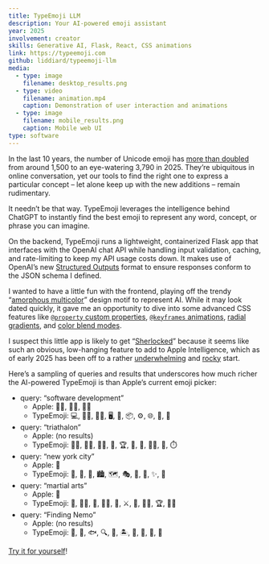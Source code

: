 ```yaml
---
title: TypeEmoji LLM
description: Your AI-powered emoji assistant
year: 2025
involvement: creator
skills: Generative AI, Flask, React, CSS animations
link: https://typeemoji.com
github: liddiard/typeemoji-llm
media:
  - type: image
    filename: desktop_results.png
  - type: video
    filename: animation.mp4
    caption: Demonstration of user interaction and animations
  - type: image
    filename: mobile_results.png
    caption: Mobile web UI
type: software
---
```


In the last 10 years, the number of Unicode emoji has [more than doubled](https://www.statista.com/chart/17275/number-of-emojis-from-1995-bis-2019/) from around 1,500 to an eye-watering 3,790 in 2025. They’re ubiquitous in online conversation, yet our tools to find the right one to express a particular concept – let alone keep up with the new additions – remain rudimentary.

It needn’t be that way. TypeEmoji leverages the intelligence behind ChatGPT to instantly find the best emoji to represent any word, concept, or phrase you can imagine.

On the backend, TypeEmoji runs a lightweight, containerized Flask app that interfaces with the OpenAI chat API while handling input validation, caching, and rate-limiting to keep my API usage costs down. It makes use of OpenAI’s new [Structured Outputs](https://platform.openai.com/docs/guides/structured-outputs) format to ensure responses conform to the JSON schema I defined.

I wanted to have a little fun with the frontend, playing off the trendy “[amorphous multicolor](/project/typeemoji-llm/apple_image_playground.png)” design motif to represent AI. While it may look dated quickly, it gave me an opportunity to dive into some advanced CSS features like [`@property` custom properties](https://developer.mozilla.org/en-US/docs/Web/CSS/Using_CSS_custom_properties#using_the_property_at-rule), [`@keyframes` animations](https://developer.mozilla.org/en-US/docs/Web/CSS/@keyframes), [radial gradients](https://developer.mozilla.org/en-US/docs/Web/CSS/gradient/radial-gradient), and [color blend modes](https://developer.mozilla.org/en-US/docs/Web/CSS/mix-blend-mode).

I suspect this little app is likely to get “[Sherlocked](https://www.howtogeek.com/297651/what-does-it-mean-when-a-company-sherlocks-an-app/)” because it seems like such an obvious, low-hanging feature to add to Apple Intelligence, which as of early 2025 has been off to a rather [underwhelming](https://9to5mac.com/2024/12/16/most-iphone-owners-see-little-to-no-value-in-apple-intelligence-so-far/) and [rocky](https://apnews.com/article/apple-ai-news-hallucinations-iphone-6b37a11b9cdd0e100c299e922d58b530) start.

Here’s a sampling of queries and results that underscores how much richer the AI-powered TypeEmoji is than Apple’s current emoji picker:

- query: “software development”
  - Apple: 🧑‍💻, 👨‍💻, 👩‍💻
  - TypeEmoji: 💻, 👨‍💻, 👩‍💻, 🖥️, 🔧, 📦, ⚙️, 🌐, 🚀, 🐞
- query: “triathalon”
  - Apple: (no results)
  - TypeEmoji: 🏊‍♂️, 🚴‍♂️, 🏃‍♂️, 🏅, 🏆, 💪, 🌊, 🚵‍♀️, 🥇, ⏱️
- query: “new york city”
  - Apple: 🗽
  - TypeEmoji: 🗽, 🌆, 🚖, 🏙️, 🗺️, 🎭, 🍕, 🚕, ✨, 🌇
- query: “martial arts”
  - Apple: 🥋
  - TypeEmoji: 🥋, 🏋️‍♂️, 🥊, 🧘‍♂️, 👊, ⚔️, 💪, 🤼‍♂️, 🏆, 🤸‍♀️
- query: “Finding Nemo”
  - Apple: (no results)
  - TypeEmoji: 🐠, 🌊, 🐟, 🔍, 🎣, 🏝️, 🐳, 🐬, 🐙, 🌅

[Try it for yourself](https://typeemoji.com/)!
